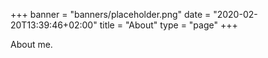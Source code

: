 +++
banner = "banners/placeholder.png"
date = "2020-02-20T13:39:46+02:00"
title = "About"
type = "page"
+++

About me.
